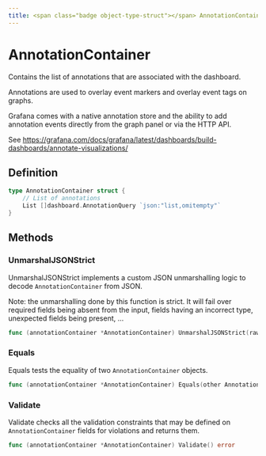 ```yaml
---
title: <span class="badge object-type-struct"></span> AnnotationContainer
---
```

# <span class="badge object-type-struct"></span> AnnotationContainer

Contains the list of annotations that are associated with the dashboard.

Annotations are used to overlay event markers and overlay event tags on graphs.

Grafana comes with a native annotation store and the ability to add annotation events directly from the graph panel or via the HTTP API.

See https://grafana.com/docs/grafana/latest/dashboards/build-dashboards/annotate-visualizations/

## Definition

```go
type AnnotationContainer struct {
    // List of annotations
    List []dashboard.AnnotationQuery `json:"list,omitempty"`
}
```
## Methods

### <span class="badge object-method"></span> UnmarshalJSONStrict

UnmarshalJSONStrict implements a custom JSON unmarshalling logic to decode `AnnotationContainer` from JSON.

Note: the unmarshalling done by this function is strict. It will fail over required fields being absent from the input, fields having an incorrect type, unexpected fields being present, …

```go
func (annotationContainer *AnnotationContainer) UnmarshalJSONStrict(raw []byte) error
```

### <span class="badge object-method"></span> Equals

Equals tests the equality of two `AnnotationContainer` objects.

```go
func (annotationContainer *AnnotationContainer) Equals(other AnnotationContainer) bool
```

### <span class="badge object-method"></span> Validate

Validate checks all the validation constraints that may be defined on `AnnotationContainer` fields for violations and returns them.

```go
func (annotationContainer *AnnotationContainer) Validate() error
```

